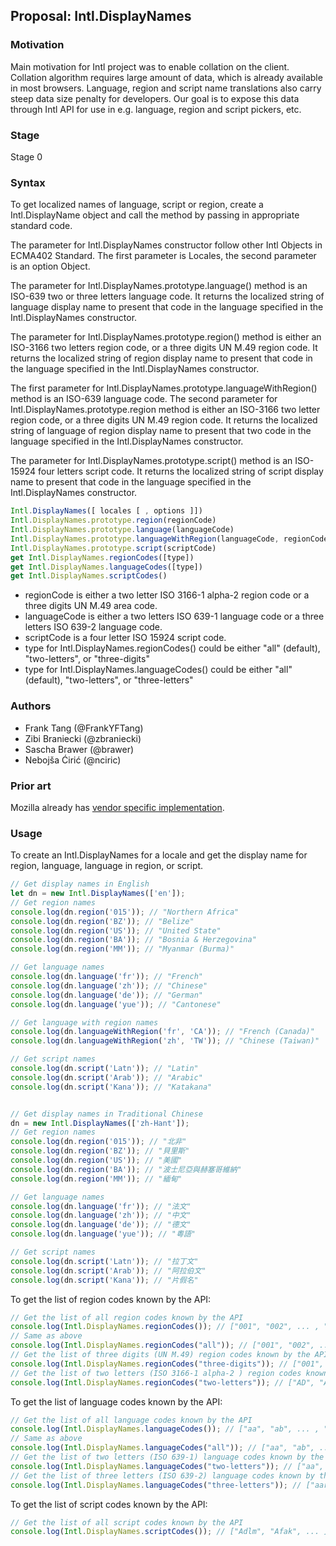 ## Proposal: Intl.DisplayNames

### Motivation
Main motivation for Intl project was to enable collation on the client. Collation algorithm requires large amount of data, which is already available in most browsers. Language, region and script name translations also carry steep data size penalty for developers. Our goal is to expose this data through Intl API for use in e.g. language, region and script pickers, etc.

### Stage
Stage 0

### Syntax
To get localized names of language, script or region, create a Intl.DisplayName object and call the method by passing in appropriate standard code.

The parameter for Intl.DisplayNames constructor follow other Intl Objects in ECMA402 Standard.
The first parameter is Locales, the second parameter is an option Object.

The parameter for Intl.DisplayNames.prototype.language() method is an ISO-639 two or three letters language
code. It returns the localized string of language display name to present that code in the
language specified in the Intl.DisplayNames constructor.

The parameter for Intl.DisplayNames.prototype.region() method is either an ISO-3166 two letters region code,
or a three digits UN M.49 region code.
It returns the localized string of region display name to present that code in the
language specified in the Intl.DisplayNames constructor.

The first parameter for Intl.DisplayNames.prototype.languageWithRegion() method is an ISO-639 language
code. The second parameter for Intl.DisplayNames.prototype.region method is either an
ISO-3166 two letter region code, or a three digits UN M.49 region code.
It returns the localized string of language of region display name to present that two code in the
language specified in the Intl.DisplayNames constructor.

The parameter for Intl.DisplayNames.prototype.script() method is an ISO-15924 four letters script code.
It returns the localized string of script display name to present that code in the
language specified in the Intl.DisplayNames constructor.

```js
Intl.DisplayNames([ locales [ , options ]])
Intl.DisplayNames.prototype.region(regionCode)
Intl.DisplayNames.prototype.language(languageCode)
Intl.DisplayNames.prototype.languageWithRegion(languageCode, regionCode)
Intl.DisplayNames.prototype.script(scriptCode)
get Intl.DisplayNames.regionCodes([type])
get Intl.DisplayNames.languageCodes([type])
get Intl.DisplayNames.scriptCodes()
```

* regionCode is either a two letter ISO 3166-1 alpha-2 region code or a three digits UN M.49 area code.
* languageCode is either a two letters ISO 639-1 language code or a three letters ISO 639-2 language code.
* scriptCode is a four letter ISO 15924 script code.
* type for Intl.DisplayNames.regionCodes() could be either "all" (default), "two-letters", or "three-digits"
* type for Intl.DisplayNames.languageCodes() could be either "all" (default), "two-letters", or "three-letters"

### Authors
* Frank Tang (@FrankYFTang)
* Zibi Braniecki (@zbraniecki)
* Sascha Brawer (@brawer)
* Nebojša Ćirić (@nciric)

### Prior art
Mozilla already has [vendor specific implementation](https://firefox-source-docs.mozilla.org/intl/dataintl.html#mozintl-getlanguagedisplaynames-locales-langcodes).

### Usage
To create an Intl.DisplayNames for a locale and get the display name for region, language, language in region, or script.
```js
// Get display names in English 
let dn = new Intl.DisplayNames(['en']);
// Get region names
console.log(dn.region('015')); // "Northern Africa"
console.log(dn.region('BZ')); // "Belize"
console.log(dn.region('US')); // "United State"
console.log(dn.region('BA')); // "Bosnia & Herzegovina"
console.log(dn.region('MM')); // "Myanmar (Burma)"

// Get language names
console.log(dn.language('fr')); // "French"
console.log(dn.language('zh')); // "Chinese"
console.log(dn.language('de')); // "German"
console.log(dn.language('yue')); // "Cantonese"

// Get language with region names
console.log(dn.languageWithRegion('fr', 'CA')); // "French (Canada)"
console.log(dn.languageWithRegion('zh', 'TW')); // "Chinese (Taiwan)"

// Get script names
console.log(dn.script('Latn')); // "Latin"
console.log(dn.script('Arab')); // "Arabic"
console.log(dn.script('Kana')); // "Katakana"


// Get display names in Traditional Chinese
dn = new Intl.DisplayNames(['zh-Hant']);
// Get region names
console.log(dn.region('015')); // "北非"
console.log(dn.region('BZ')); // "貝里斯"
console.log(dn.region('US')); // "美國"
console.log(dn.region('BA')); // "波士尼亞與赫塞哥維納"
console.log(dn.region('MM')); // "緬甸"

// Get language names
console.log(dn.language('fr')); // "法文"
console.log(dn.language('zh')); // "中文"
console.log(dn.language('de')); // "德文"
console.log(dn.language('yue')); // "粵語"

// Get script names
console.log(dn.script('Latn')); // "拉丁文"
console.log(dn.script('Arab')); // "阿拉伯文"
console.log(dn.script('Kana')); // "片假名"
```
To get the list of region codes known by the API:
```js
// Get the list of all region codes known by the API
console.log(Intl.DisplayNames.regionCodes()); // ["001", "002", ... , "AD", "AE", "AF"...]
// Same as above
console.log(Intl.DisplayNames.regionCodes("all")); // ["001", "002", ... , "AD", "AE", "AF"...]
// Get the list of three digits (UN M.49) region codes known by the API
console.log(Intl.DisplayNames.regionCodes("three-digits")); // ["001", "002", ... ]
// Get the list of two letters (ISO 3166-1 alpha-2 ) region codes known by the API
console.log(Intl.DisplayNames.regionCodes("two-letters")); // ["AD", "AE", "AF"... ]
```
To get the list of language codes known by the API:
```js
// Get the list of all language codes known by the API
console.log(Intl.DisplayNames.languageCodes()); // ["aa", "ab", ... , "fil", ...]
// Same as above
console.log(Intl.DisplayNames.languageCodes("all")); // ["aa", "ab", ... , "fil", ...]
// Get the list of two letters (ISO 639-1) language codes known by the API
console.log(Intl.DisplayNames.languageCodes("two-letters")); // ["aa", "ab", ...]
// Get the list of three letters (ISO 639-2) language codes known by the API
console.log(Intl.DisplayNames.languageCodes("three-letters")); // ["aar", "abk", ... , "fil", ...]
```
To get the list of script codes known by the API:
```js
// Get the list of all script codes known by the API
console.log(Intl.DisplayNames.scriptCodes()); // ["Adlm", "Afak", ... ]

```
